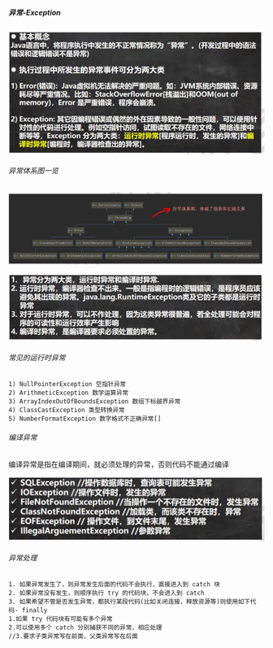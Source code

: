 ##### 异常-Exception

![image-20240827114406636](images/image-20240827114406636.png)

###### 异常体系图一览

![image-20240827114432796](images/image-20240827114432796.png)

![image-20240827114448251](images/image-20240827114448251.png)

###### 常见的运行时异常

```
1) NullPointerException 空指针异常
2) ArithmeticException 数学运算异常
3) ArrayIndexOutOfBoundsException 数组下标越界异常
4) ClassCastException 类型转换异常
5) NumberFormatException 数字格式不正确异常[]
```

###### 编译异常

编译异常是指在编译期间，就必须处理的异常，否则代码不能通过编译

![image-20240827114912498](images/image-20240827114912498.png)

###### 异常处理

```
1. 如果异常发生了，则异常发生后面的代码不会执行，直接进入到 catch 块
2. 如果异常没有发生，则顺序执行 try 的代码块，不会进入到 catch
3. 如果希望不管是否发生异常，都执行某段代码(比如关闭连接，释放资源等)则使用如下代码- finally
1.如果 try 代码块有可能有多个异常
2.可以使用多个 catch 分别捕获不同的异常，相应处理
//3.要求子类异常写在前面，父类异常写在后面
```


